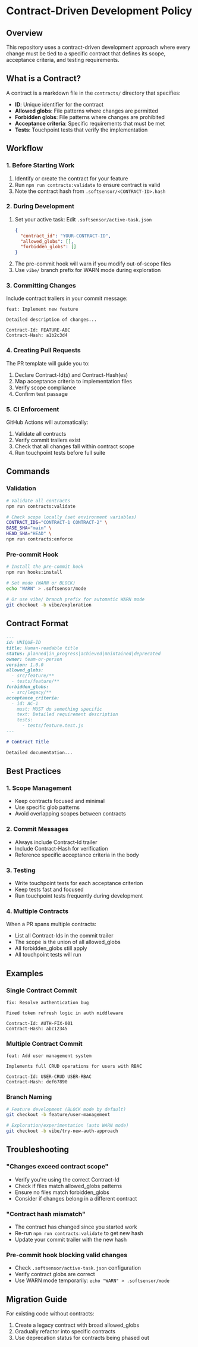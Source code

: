 # Contract-Driven Development Policy

## Overview
This repository uses a contract-driven development approach where every change must be tied to a specific contract that defines its scope, acceptance criteria, and testing requirements.

## What is a Contract?
A contract is a markdown file in the `contracts/` directory that specifies:
- **ID**: Unique identifier for the contract
- **Allowed globs**: File patterns where changes are permitted
- **Forbidden globs**: File patterns where changes are prohibited
- **Acceptance criteria**: Specific requirements that must be met
- **Tests**: Touchpoint tests that verify the implementation

## Workflow

### 1. Before Starting Work
1. Identify or create the contract for your feature
2. Run `npm run contracts:validate` to ensure contract is valid
3. Note the contract hash from `.softsensor/<CONTRACT-ID>.hash`

### 2. During Development
1. Set your active task: Edit `.softsensor/active-task.json`
   ```json
   {
     "contract_id": "YOUR-CONTRACT-ID",
     "allowed_globs": [],
     "forbidden_globs": []
   }
   ```
2. The pre-commit hook will warn if you modify out-of-scope files
3. Use `vibe/` branch prefix for WARN mode during exploration

### 3. Committing Changes
Include contract trailers in your commit message:
```
feat: Implement new feature

Detailed description of changes...

Contract-Id: FEATURE-ABC
Contract-Hash: a1b2c3d4
```

### 4. Creating Pull Requests
The PR template will guide you to:
1. Declare Contract-Id(s) and Contract-Hash(es)
2. Map acceptance criteria to implementation files
3. Verify scope compliance
4. Confirm test passage

### 5. CI Enforcement
GitHub Actions will automatically:
1. Validate all contracts
2. Verify commit trailers exist
3. Check that all changes fall within contract scope
4. Run touchpoint tests before full suite

## Commands

### Validation
```bash
# Validate all contracts
npm run contracts:validate

# Check scope locally (set environment variables)
CONTRACT_IDS="CONTRACT-1 CONTRACT-2" \
BASE_SHA="main" \
HEAD_SHA="HEAD" \
npm run contracts:enforce
```

### Pre-commit Hook
```bash
# Install the pre-commit hook
npm run hooks:install

# Set mode (WARN or BLOCK)
echo "WARN" > .softsensor/mode

# Or use vibe/ branch prefix for automatic WARN mode
git checkout -b vibe/exploration
```

## Contract Format
```markdown
---
id: UNIQUE-ID
title: Human-readable title
status: planned|in_progress|achieved|maintained|deprecated
owner: team-or-person
version: 1.0.0
allowed_globs:
  - src/feature/**
  - tests/feature/**
forbidden_globs:
  - src/legacy/**
acceptance_criteria:
  - id: AC-1
    must: MUST do something specific
    text: Detailed requirement description
    tests:
      - tests/feature.test.js
---

# Contract Title

Detailed documentation...
```

## Best Practices

### 1. Scope Management
- Keep contracts focused and minimal
- Use specific glob patterns
- Avoid overlapping scopes between contracts

### 2. Commit Messages
- Always include Contract-Id trailer
- Include Contract-Hash for verification
- Reference specific acceptance criteria in the body

### 3. Testing
- Write touchpoint tests for each acceptance criterion
- Keep tests fast and focused
- Run touchpoint tests frequently during development

### 4. Multiple Contracts
When a PR spans multiple contracts:
- List all Contract-Ids in the commit trailer
- The scope is the union of all allowed_globs
- All forbidden_globs still apply
- All touchpoint tests will run

## Examples

### Single Contract Commit
```
fix: Resolve authentication bug

Fixed token refresh logic in auth middleware

Contract-Id: AUTH-FIX-001
Contract-Hash: abc12345
```

### Multiple Contract Commit
```
feat: Add user management system

Implements full CRUD operations for users with RBAC

Contract-Id: USER-CRUD USER-RBAC
Contract-Hash: def67890
```

### Branch Naming
```bash
# Feature development (BLOCK mode by default)
git checkout -b feature/user-management

# Exploration/experimentation (auto WARN mode)
git checkout -b vibe/try-new-auth-approach
```

## Troubleshooting

### "Changes exceed contract scope"
- Verify you're using the correct Contract-Id
- Check if files match allowed_globs patterns
- Ensure no files match forbidden_globs
- Consider if changes belong in a different contract

### "Contract hash mismatch"
- The contract has changed since you started work
- Re-run `npm run contracts:validate` to get new hash
- Update your commit trailer with the new hash

### Pre-commit hook blocking valid changes
- Check `.softsensor/active-task.json` configuration
- Verify contract globs are correct
- Use WARN mode temporarily: `echo "WARN" > .softsensor/mode`

## Migration Guide
For existing code without contracts:
1. Create a legacy contract with broad allowed_globs
2. Gradually refactor into specific contracts
3. Use deprecation status for contracts being phased out